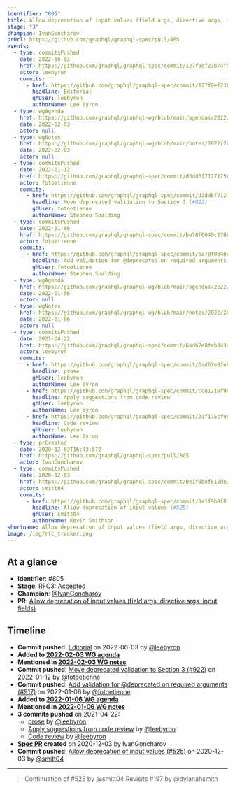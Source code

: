 ```yaml
---
identifier: "805"
title: Allow deprecation of input values (field args, directive args, input fields)
stage: "3"
champion: IvanGoncharov
prUrl: https://github.com/graphql/graphql-spec/pull/805
events:
  - type: commitsPushed
    date: 2022-06-03
    href: https://github.com/graphql/graphql-spec/commit/127f0ef23b74f6437ab6d4d26678b0b873adfc89
    actor: leebyron
    commits:
      - href: https://github.com/graphql/graphql-spec/commit/127f0ef23b74f6437ab6d4d26678b0b873adfc89
        headline: Editorial
        ghUser: leebyron
        authorName: Lee Byron
  - type: wgAgenda
    href: https://github.com/graphql/graphql-wg/blob/main/agendas/2022/2022-02-03.md
    date: 2022-02-03
    actor: null
  - type: wgNotes
    href: https://github.com/graphql/graphql-wg/blob/main/notes/2022/2022-02-03.md
    date: 2022-02-03
    actor: null
  - type: commitsPushed
    date: 2022-01-12
    href: https://github.com/graphql/graphql-spec/commit/d3dd6f7127175ca0fc900098f69c576faf262fee
    actor: fotoetienne
    commits:
      - href: https://github.com/graphql/graphql-spec/commit/d3dd6f7127175ca0fc900098f69c576faf262fee
        headline: Move deprecated validation to Section 3 (#922)
        ghUser: fotoetienne
        authorName: Stephen Spalding
  - type: commitsPushed
    date: 2022-01-06
    href: https://github.com/graphql/graphql-spec/commit/ba78f0040c170bf69db5c14dc247bb342275a515
    actor: fotoetienne
    commits:
      - href: https://github.com/graphql/graphql-spec/commit/ba78f0040c170bf69db5c14dc247bb342275a515
        headline: Add validation for @deprecated on required arguments (#917)
        ghUser: fotoetienne
        authorName: Stephen Spalding
  - type: wgAgenda
    href: https://github.com/graphql/graphql-wg/blob/main/agendas/2022/2022-01-06.md
    date: 2022-01-06
    actor: null
  - type: wgNotes
    href: https://github.com/graphql/graphql-wg/blob/main/notes/2022/2022-01-06.md
    date: 2022-01-06
    actor: null
  - type: commitsPushed
    date: 2021-04-22
    href: https://github.com/graphql/graphql-spec/commit/6ad62e8feb843e1d2ef3a88936cf84e988feab02
    actor: leebyron
    commits:
      - href: https://github.com/graphql/graphql-spec/commit/6ad62e8feb843e1d2ef3a88936cf84e988feab02
        headline: prose
        ghUser: leebyron
        authorName: Lee Byron
      - href: https://github.com/graphql/graphql-spec/commit/cce1219f90b26070e82f081c2e0df38148a0ce36
        headline: Apply suggestions from code review
        ghUser: leebyron
        authorName: Lee Byron
      - href: https://github.com/graphql/graphql-spec/commit/23f175cf96d84cc7fde05c8791a1081ec904d5d7
        headline: Code review
        ghUser: leebyron
        authorName: Lee Byron
  - type: prCreated
    date: 2020-12-03T16:43:57Z
    href: https://github.com/graphql/graphql-spec/pull/805
    actor: IvanGoncharov
  - type: commitsPushed
    date: 2020-12-03
    href: https://github.com/graphql/graphql-spec/commit/0e1f9b8f812de2ebee3cd95395f3c76fd86f3266
    actor: smitt04
    commits:
      - href: https://github.com/graphql/graphql-spec/commit/0e1f9b8f812de2ebee3cd95395f3c76fd86f3266
        headline: Allow deprecation of input values (#525)
        ghUser: smitt04
        authorName: Kevin Smithson
shortname: Allow deprecation of input values (field args, directive args, input fields)
image: /img/rfc_tracker.png
---
```


## At a glance

- **Identifier**: #805
- **Stage**: [RFC3: Accepted](https://github.com/graphql/graphql-spec/blob/main/CONTRIBUTING.md#stage-3-accepted)
- **Champion**: [@IvanGoncharov](https://github.com/IvanGoncharov)
- **PR**: [Allow deprecation of input values (field args, directive args, input fields)](https://github.com/graphql/graphql-spec/pull/805)

<!-- BEGIN_CUSTOM_TEXT -->



<!-- END_CUSTOM_TEXT -->

## Timeline

- **Commit pushed**: [Editorial](https://github.com/graphql/graphql-spec/commit/127f0ef23b74f6437ab6d4d26678b0b873adfc89) on 2022-06-03 by [@leebyron](https://github.com/leebyron)
- **Added to [2022-02-03 WG agenda](https://github.com/graphql/graphql-wg/blob/main/agendas/2022/2022-02-03.md)**
- **Mentioned in [2022-02-03 WG notes](https://github.com/graphql/graphql-wg/blob/main/notes/2022/2022-02-03.md)**
- **Commit pushed**: [Move deprecated validation to Section 3 (#922)](https://github.com/graphql/graphql-spec/commit/d3dd6f7127175ca0fc900098f69c576faf262fee) on 2022-01-12 by [@fotoetienne](https://github.com/fotoetienne)
- **Commit pushed**: [Add validation for @deprecated on required arguments (#917)](https://github.com/graphql/graphql-spec/commit/ba78f0040c170bf69db5c14dc247bb342275a515) on 2022-01-06 by [@fotoetienne](https://github.com/fotoetienne)
- **Added to [2022-01-06 WG agenda](https://github.com/graphql/graphql-wg/blob/main/agendas/2022/2022-01-06.md)**
- **Mentioned in [2022-01-06 WG notes](https://github.com/graphql/graphql-wg/blob/main/notes/2022/2022-01-06.md)**
- **3 commits pushed** on 2021-04-22:
  - [prose](https://github.com/graphql/graphql-spec/commit/6ad62e8feb843e1d2ef3a88936cf84e988feab02) by [@leebyron](https://github.com/leebyron)
  - [Apply suggestions from code review](https://github.com/graphql/graphql-spec/commit/cce1219f90b26070e82f081c2e0df38148a0ce36) by [@leebyron](https://github.com/leebyron)
  - [Code review](https://github.com/graphql/graphql-spec/commit/23f175cf96d84cc7fde05c8791a1081ec904d5d7) by [@leebyron](https://github.com/leebyron)
- **[Spec PR](https://github.com/graphql/graphql-spec/pull/805) created** on 2020-12-03 by IvanGoncharov
- **Commit pushed**: [Allow deprecation of input values (#525)](https://github.com/graphql/graphql-spec/commit/0e1f9b8f812de2ebee3cd95395f3c76fd86f3266) on 2020-12-03 by [@smitt04](https://github.com/smitt04)

<!-- VERBATIM -->

---

> Continuation of #525 by @smitt04
> Revisits #197 by @dylanahsmith
